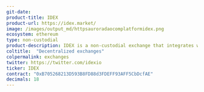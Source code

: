 ```yaml
---
git-date:
product-title: IDEX
product-url: https://idex.market/
image: /images/output_md/httpsauroradaocomplatformidex.png
ecosystem: ethereum
type: non-custodial
product-description: IDEX is a non-custodial exchange that integrates with any custody solution and allows users to trade with one another without giving up control to a third-party custodian. [Interview with IDEX Exchange CEO, Alex Waern](/idex).
coltitle:  "Decentralized exchanges"
colpermalink: exchanges
twitter: https://twitter.com/idexio
ticker: IDEX
contract: "0xB705268213D593B8FD88d3FDEFF93AFF5CbDcfAE"
decimals: 18
---
```

